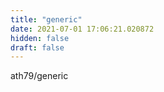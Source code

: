 ```yaml
---
title: "generic"
date: 2021-07-01 17:06:21.020872
hidden: false
draft: false
---
```


ath79/generic

